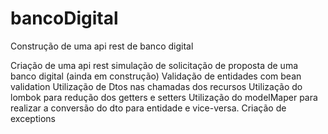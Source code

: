 # bancoDigital
Construção de uma api rest de banco digital

 Criação de uma api rest simulação de solicitação de proposta de uma banco digital (ainda em construção)
 Validação de entidades com bean validation
 Utilização de Dtos nas chamadas dos recursos
 Utilização do lombok para redução dos getters e setters
 Utilização do modelMaper para realizar a conversão do dto para entidade e vice-versa.
 Criação de exceptions




